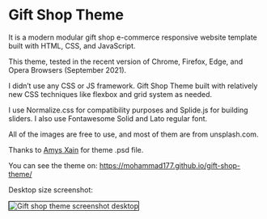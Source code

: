 # Gift Shop Theme

It is a modern modular gift shop e-commerce responsive website template built with HTML, CSS, and JavaScript.

This theme, tested in the recent version of Chrome, Firefox, Edge, and Opera Browsers (September 2021).

I didn’t use any CSS or JS framework. Gift Shop Theme built with relatively new CSS techniques like flexbox and grid system as needed.

I use Normalize.css for compatibility purposes and Splide.js for building sliders. I also use Fontawesome Solid and Lato regular font.

All of the images are free to use, and most of them are from unsplash.com.

Thanks to <a href="https://disqus.com/by/amysxain/" target="_blank">Amys Xain</a> for theme .psd file.

You can see the theme on:
https://mohammad177.github.io/gift-shop-theme/

Desktop size screenshot:

<img src="https://alvand.dev/wp-content/uploads/2021/10/gift-shop-theme-screencapture-1.jpg" alt="Gift shop theme screenshot desktop" style="border: 1px solid black;">
